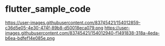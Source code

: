 # flutter_sample_code

https://user-images.githubusercontent.com/83745421/154012859-c36d5e05-4e30-474f-89b8-d50018eca079.png
https://user-images.githubusercontent.com/83745421/154012940-f1491838-318a-4eda-b6ea-bdfef14e085e.png
